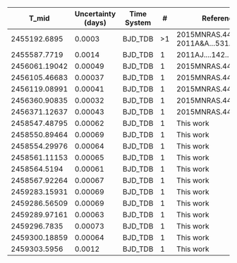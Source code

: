 |T_mid|Uncertainty (days)           |Time System|#                                            |Reference                           |
|-----|-----------------------------|-----------|---------------------------------------------|------------------------------------|
|2455192.6895|0.0003                       |BJD_TDB    |>1                                           |2015MNRAS.446.2428S; 2011A&A…531A..60A|
|2455587.7719|0.0014                       |BJD_TDB    |1                                            |2011AJ....142..115D                 |
|2456061.19042|0.00049                      |BJD_TDB    |1                                            |2015MNRAS.446.2428S                 |
|2456105.46683|0.00037                      |BJD_TDB    |1                                            |2015MNRAS.446.2428S                 |
|2456119.08991|0.00041                      |BJD_TDB    |1                                            |2015MNRAS.446.2428S                 |
|2456360.90835|0.00032                      |BJD_TDB    |1                                            |2015MNRAS.446.2428S                 |
|2456371.12637|0.00043                      |BJD_TDB    |1                                            |2015MNRAS.446.2428S                 |
|2458547.48795|0.00062                      |BJD_TDB    |1                                            |This work                           |
|2458550.89464|0.00069                      |BJD_TDB    |1                                            |This work                           |
|2458554.29976|0.00064                      |BJD_TDB    |1                                            |This work                           |
|2458561.11153|0.00065                      |BJD_TDB    |1                                            |This work                           |
|2458564.5194|0.00061                      |BJD_TDB    |1                                            |This work                           |
|2458567.92264|0.00067                      |BJD_TDB    |1                                            |This work                           |
|2459283.15931|0.00069                      |BJD_TDB    |1                                            |This work                           |
|2459286.56509|0.00069                      |BJD_TDB    |1                                            |This work                           |
|2459289.97161|0.00063                      |BJD_TDB    |1                                            |This work                           |
|2459296.7835|0.00073                      |BJD_TDB    |1                                            |This work                           |
|2459300.18859|0.00064                      |BJD_TDB    |1                                            |This work                           |
|2459303.5956|0.0012                       |BJD_TDB    |1                                            |This work                           |
